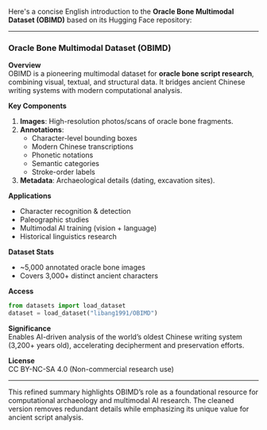 Here's a concise English introduction to the **Oracle Bone Multimodal Dataset (OBIMD)** based on its Hugging Face repository:

---

### Oracle Bone Multimodal Dataset (OBIMD)  
**Overview**  
OBIMD is a pioneering multimodal dataset for **oracle bone script research**, combining visual, textual, and structural data. It bridges ancient Chinese writing systems with modern computational analysis.

**Key Components**  
1. **Images**: High-resolution photos/scans of oracle bone fragments.  
2. **Annotations**:  
   - Character-level bounding boxes  
   - Modern Chinese transcriptions  
   - Phonetic notations  
   - Semantic categories  
   - Stroke-order labels  
3. **Metadata**: Archaeological details (dating, excavation sites).  

**Applications**  
- Character recognition & detection  
- Paleographic studies  
- Multimodal AI training (vision + language)  
- Historical linguistics research  

**Dataset Stats**  
- ~5,000 annotated oracle bone images  
- Covers 3,000+ distinct ancient characters  

**Access**  
```python
from datasets import load_dataset
dataset = load_dataset("libang1991/OBIMD")
```

**Significance**  
Enables AI-driven analysis of the world’s oldest Chinese writing system (3,200+ years old), accelerating decipherment and preservation efforts.

**License**  
CC BY-NC-SA 4.0 (Non-commercial research use)

---

This refined summary highlights OBIMD’s role as a foundational resource for computational archaeology and multimodal AI research. The cleaned version removes redundant details while emphasizing its unique value for ancient script analysis.